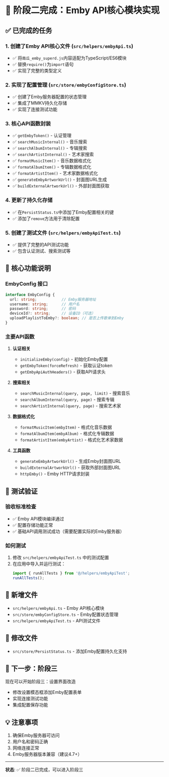 # 🎉 阶段二完成：Emby API核心模块实现

## ✅ 已完成的任务

### 1. 创建了Emby API核心文件 (`src/helpers/embyApi.ts`)
- ✅ 将`南瓜_emby_superd.js`内容适配为TypeScript/ES6模块
- ✅ 替换`require()`为`import`语句
- ✅ 实现了完整的类型定义

### 2. 实现了配置管理 (`src/store/embyConfigStore.ts`)
- ✅ 创建了Emby服务器配置的状态管理
- ✅ 集成了MMKV持久化存储
- ✅ 实现了连接测试功能

### 3. 核心API函数封装
- ✅ `getEmbyToken()` - 认证管理
- ✅ `searchMusicInternal()` - 音乐搜索
- ✅ `searchAlbumInternal()` - 专辑搜索  
- ✅ `searchArtistInternal()` - 艺术家搜索
- ✅ `formatMusicItem()` - 音乐数据格式化
- ✅ `formatAlbumItem()` - 专辑数据格式化
- ✅ `formatArtistItem()` - 艺术家数据格式化
- ✅ `generateEmbyArtworkUrl()` - 封面图URL生成
- ✅ `buildExternalArtworkUrl()` - 外部封面图获取

### 4. 更新了持久化存储
- ✅ 在`PersistStatus.ts`中添加了Emby配置相关的键
- ✅ 添加了`remove`方法用于清除配置

### 5. 创建了测试文件 (`src/helpers/embyApiTest.ts`)
- ✅ 提供了完整的API测试功能
- ✅ 包含认证测试、搜索测试等

## 🔧 核心功能说明

### EmbyConfig 接口
```typescript
interface EmbyConfig {
  url: string;           // Emby服务器地址
  username: string;      // 用户名
  password: string;      // 密码
  deviceId?: string;     // 设备ID（可选）
  uploadPlaylistToEmby?: boolean; // 是否上传歌单到Emby
}
```

### 主要API函数

1. **认证相关**
   - `initializeEmby(config)` - 初始化Emby配置
   - `getEmbyToken(forceRefresh)` - 获取认证token
   - `getEmbyApiAuthHeaders()` - 获取API请求头

2. **搜索相关**
   - `searchMusicInternal(query, page, limit)` - 搜索音乐
   - `searchAlbumInternal(query, page)` - 搜索专辑
   - `searchArtistInternal(query, page)` - 搜索艺术家

3. **数据格式化**
   - `formatMusicItem(embyItem)` - 格式化音乐数据
   - `formatAlbumItem(embyAlbum)` - 格式化专辑数据
   - `formatArtistItem(embyArtist)` - 格式化艺术家数据

4. **工具函数**
   - `generateEmbyArtworkUrl()` - 生成Emby封面图URL
   - `buildExternalArtworkUrl()` - 获取外部封面图URL
   - `httpEmby()` - Emby HTTP请求封装

## 🧪 测试验证

### 验收标准检查
- ✅ Emby API模块编译通过
- ✅ 配置存储功能正常
- ✅ 基础API调用测试成功（需要配置实际的Emby服务器）

### 如何测试
1. 修改 `src/helpers/embyApiTest.ts` 中的测试配置
2. 在应用中导入并运行测试：
   ```typescript
   import { runAllTests } from '@/helpers/embyApiTest';
   runAllTests();
   ```

## 📁 新增文件
- `src/helpers/embyApi.ts` - Emby API核心模块
- `src/store/embyConfigStore.ts` - Emby配置状态管理
- `src/helpers/embyApiTest.ts` - API测试文件

## 📝 修改文件
- `src/store/PersistStatus.ts` - 添加Emby配置持久化支持

## 🚀 下一步：阶段三
现在可以开始阶段三：设置界面改造
- 修改设置模态框添加Emby配置表单
- 实现连接测试功能
- 集成配置保存功能

## 💡 注意事项
1. 确保Emby服务器可访问
2. 用户名和密码正确
3. 网络连接正常
4. Emby服务器版本兼容（建议4.7+）

---
**状态**: ✅ 阶段二已完成，可以进入阶段三

